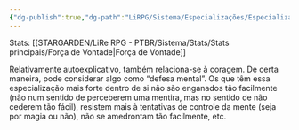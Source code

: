 ```yaml
---
{"dg-publish":true,"dg-path":"LiRPG/Sistema/Especializações/Especializações existentes/Autoconfiança.md","permalink":"/li-rpg/sistema/especializacoes/especializacoes-existentes/autoconfianca/","created":"2025-01-11T01:32:05.513-03:00","updated":"2025-01-12T02:34:18.315-03:00"}
---
```



Stats: [[STARGARDEN/LiRe RPG - PTBR/Sistema/Stats/Stats principais/Força de Vontade\|Força de Vontade]]

Relativamente autoexplicativo, também relaciona-se à coragem. De certa maneira, pode considerar algo como “defesa mental”. Os que têm essa especialização mais forte dentro de si não são enganados tão facilmente (não num sentido de perceberem uma mentira, mas no sentido de não cederem tão fácil), resistem mais à tentativas de controle da mente (seja por magia ou não), não se amedrontam tão facilmente, etc.